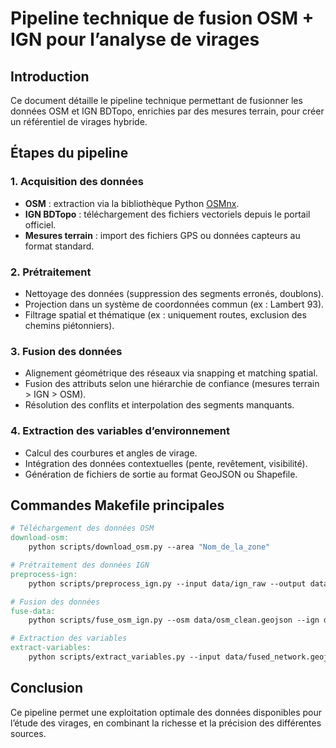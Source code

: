 

# Pipeline technique de fusion OSM + IGN pour l’analyse de virages

## Introduction

Ce document détaille le pipeline technique permettant de fusionner les données OSM et IGN BDTopo, enrichies par des mesures terrain, pour créer un référentiel de virages hybride.

## Étapes du pipeline

### 1. Acquisition des données

- **OSM** : extraction via la bibliothèque Python [OSMnx](https://osmnx.readthedocs.io/en/stable/).
- **IGN BDTopo** : téléchargement des fichiers vectoriels depuis le portail officiel.
- **Mesures terrain** : import des fichiers GPS ou données capteurs au format standard.

### 2. Prétraitement

- Nettoyage des données (suppression des segments erronés, doublons).
- Projection dans un système de coordonnées commun (ex : Lambert 93).
- Filtrage spatial et thématique (ex : uniquement routes, exclusion des chemins piétonniers).

### 3. Fusion des données

- Alignement géométrique des réseaux via snapping et matching spatial.
- Fusion des attributs selon une hiérarchie de confiance (mesures terrain > IGN > OSM).
- Résolution des conflits et interpolation des segments manquants.

### 4. Extraction des variables d’environnement

- Calcul des courbures et angles de virage.
- Intégration des données contextuelles (pente, revêtement, visibilité).
- Génération de fichiers de sortie au format GeoJSON ou Shapefile.

## Commandes Makefile principales

```makefile
# Téléchargement des données OSM
download-osm:
	python scripts/download_osm.py --area "Nom_de_la_zone"

# Prétraitement des données IGN
preprocess-ign:
	python scripts/preprocess_ign.py --input data/ign_raw --output data/ign_clean

# Fusion des données
fuse-data:
	python scripts/fuse_osm_ign.py --osm data/osm_clean.geojson --ign data/ign_clean.geojson --output data/fused_network.geojson

# Extraction des variables
extract-variables:
	python scripts/extract_variables.py --input data/fused_network.geojson --output results/variables.csv
```

## Conclusion

Ce pipeline permet une exploitation optimale des données disponibles pour l’étude des virages, en combinant la richesse et la précision des différentes sources.
